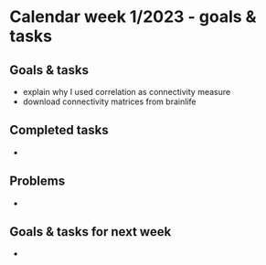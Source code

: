 # Calendar week 1/2023 - goals & tasks

## Goals & tasks
- explain why I used correlation as connectivity measure
- download connectivity matrices from brainlife

## Completed tasks
- 

## Problems
- 

## Goals & tasks for next week
- 